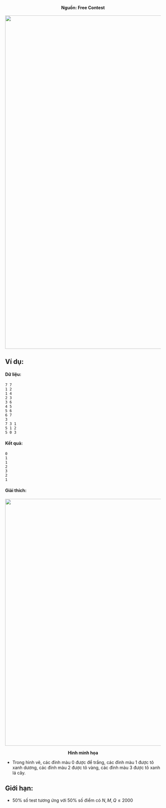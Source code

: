 **<center>Nguồn: Free Contest</center>**
<br>
<img src="/images/problems/1004/grcolor.svg" width=1080px>
## Ví dụ:
#### Dữ liệu:
```
7 7
1 2
1 4
2 3
3 6
4 5
5 6
6 7
3
7 3 1
5 1 2
5 0 3
```

#### Kết quả:
```
0
1
1
2
3
2
1
```

#### Giải thích:
<center><img src="/images/problems/1004/grcolor_2.png", width=800px></center>

**<center>Hình minh họa</center>**

- Trong hình vẽ, các đỉnh màu $0$ được để trắng, các đỉnh màu $1$ được tô xanh dương, các đỉnh màu $2$ được tô vàng, các đỉnh màu $3$ được tô xanh lá cây.

## Giới hạn:
- $50\%$ số test tương ứng với $50\%$ số điểm có $N, M, Q ≤ 2000$